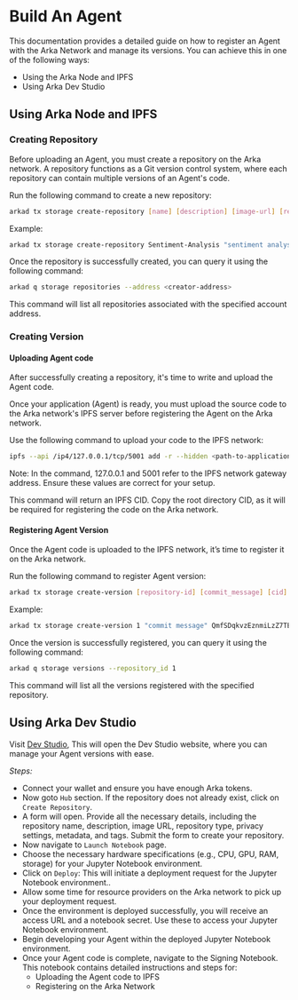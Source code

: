 # Build An Agent

This documentation provides a detailed guide on how to register an Agent with the Arka Network and manage its versions. You can achieve this in one of the following ways:
- Using the Arka Node and IPFS
- Using Arka Dev Studio

## Using Arka Node and IPFS

### Creating Repository

Before uploading an Agent, you must create a repository on the Arka network. A repository functions as a Git version control system, where each repository can contain multiple versions of an Agent's code.

Run the following command to create a new repository:

``` bash
arkad tx storage create-repository [name] [description] [image-url] [repository-type] [is-private] [metadata] [tags] [inference_metadata] --from sender
```

Example:

``` bash
arkad tx storage create-repository Sentiment-Analysis "sentiment analysis python rest application" "https://example.com/image.png" REPOSITORY_TYPE_IPFS true "{}" "ML,AI" "{}" --from sender
```
Once the repository is successfully created, you can query it using the following command:

``` bash
arkad q storage repositories --address <creator-address>
```

This command will list all repositories associated with the specified account address.

### Creating Version

#### Uploading Agent code

After successfully creating a repository, it's time to write and upload the Agent code.

Once your application (Agent) is ready, you must upload the source code to the Arka network's IPFS server before registering the Agent on the Arka network.

Use the following command to upload your code to the IPFS network:


``` bash
ipfs --api /ip4/127.0.0.1/tcp/5001 add -r --hidden <path-to-application-folder>
```

Note: In the command, 127.0.0.1 and 5001 refer to the IPFS network gateway address. Ensure these values are correct for your setup.

This command will return an IPFS CID. Copy the root directory CID, as it will be required for registering the code on the Arka network.

#### Registering Agent Version

Once the Agent code is uploaded to the IPFS network, it’s time to register it on the Arka network.

Run the following command to register Agent version:

``` bash
arkad tx storage create-version [repository-id] [commit_message] [cid] [url-info] --from sender
```

Example:

``` bash
arkad tx storage create-version 1 "commit message" QmfSDqkvzEznmiLzZ7TExv4VpiDEQGr9nBtK2MFPT6kQ4i '{}' --from sender
```

Once the version is successfully registered, you can query it using the following command:

``` bash
arkad q storage versions --repository_id 1
```

This command will list all the versions registered with the specified repository.

## Using Arka Dev Studio

Visit [Dev Studio](https://studio.arka.network), This will open the Dev Studio website, where you can manage your Agent versions with ease.

*Steps:*

- Connect your wallet and ensure you have enough Arka tokens.
- Now goto `Hub` section. If the repository does not already exist, click on `Create Repository`.
- A form will open. Provide all the necessary details, including the repository name, description, image URL, 
repository type, privacy settings, metadata, and tags. Submit the form to create your repository.
- Now navigate to `Launch Notebook` page.
- Choose the necessary hardware specifications (e.g., CPU, GPU, RAM, storage) for your Jupyter Notebook environment.
- Click on `Deploy`: This will initiate a deployment request for the Jupyter Notebook environment..
- Allow some time for resource providers on the Arka network to pick up your deployment request.
- Once the environment is deployed successfully, you will receive an access URL and a notebook secret. Use these to access your Jupyter Notebook environment.
- Begin developing your Agent within the deployed Jupyter Notebook environment.
- Once your Agent code is complete, navigate to the Signing Notebook. This notebook contains detailed instructions and steps for:
  - Uploading the Agent code to IPFS
  - Registering on the Arka Network